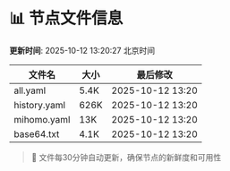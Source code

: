 # 📊 节点文件信息

**更新时间**: 2025-10-12 13:20:27 北京时间

| 文件名 | 大小 | 最后修改 |
|--------|------|----------|
| all.yaml | 5.4K | 2025-10-12 13:20 |
| history.yaml | 626K | 2025-10-12 13:20 |
| mihomo.yaml | 13K | 2025-10-12 13:20 |
| base64.txt | 4.1K | 2025-10-12 13:20 |

> 🔄 文件每30分钟自动更新，确保节点的新鲜度和可用性
